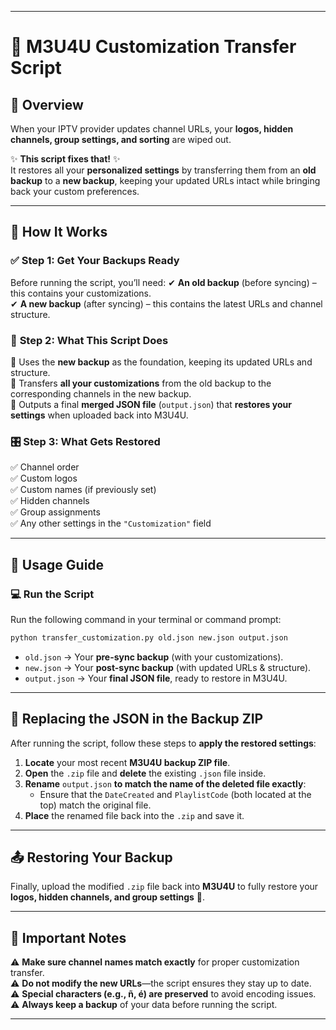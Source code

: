 
---

# 🚀 M3U4U Customization Transfer Script

## 🎯 Overview

When your IPTV provider updates channel URLs, your **logos, hidden channels, group settings, and sorting** are wiped out. 

✨ **This script fixes that!** ✨  
It restores all your **personalized settings** by transferring them from an **old backup** to a **new backup**, keeping your updated URLs intact while bringing back your custom preferences.

---

## 🔧 How It Works

### ✅ **Step 1: Get Your Backups Ready**
Before running the script, you’ll need:
✔ **An old backup** (before syncing) – this contains your customizations.  
✔ **A new backup** (after syncing) – this contains the latest URLs and channel structure.  

### 🔄 **Step 2: What This Script Does**
🔹 Uses the **new backup** as the foundation, keeping its updated URLs and structure.  
🔹 Transfers **all your customizations** from the old backup to the corresponding channels in the new backup.  
🔹 Outputs a final **merged JSON file** (`output.json`) that **restores your settings** when uploaded back into M3U4U.  

### 🎛 **Step 3: What Gets Restored**
✅ Channel order  
✅ Custom logos  
✅ Custom names (if previously set)  
✅ Hidden channels  
✅ Group assignments  
✅ Any other settings in the `"Customization"` field  

---

## 🚀 Usage Guide

### 💻 **Run the Script**
Run the following command in your terminal or command prompt:

```bash
python transfer_customization.py old.json new.json output.json
```
- `old.json` → Your **pre-sync backup** (with your customizations).  
- `new.json` → Your **post-sync backup** (with updated URLs & structure).  
- `output.json` → Your **final JSON file**, ready to restore in M3U4U.  

---

## 📂 **Replacing the JSON in the Backup ZIP**  
After running the script, follow these steps to **apply the restored settings**:

1. **Locate** your most recent **M3U4U backup ZIP file**.  
2. **Open** the `.zip` file and **delete** the existing `.json` file inside.  
3. **Rename** `output.json` **to match the name of the deleted file exactly**:  
   - Ensure that the `DateCreated` and `PlaylistCode` (both located at the top) match the original file.  
4. **Place** the renamed file back into the `.zip` and save it.  

---

## 📤 **Restoring Your Backup**
Finally, upload the modified `.zip` file back into **M3U4U** to fully restore your **logos, hidden channels, and group settings** 🎉.  

---

## 📝 Important Notes

⚠ **Make sure channel names match exactly** for proper customization transfer.  
⚠ **Do not modify the new URLs**—the script ensures they stay up to date.  
⚠ **Special characters (e.g., ñ, é) are preserved** to avoid encoding issues.  
⚠ **Always keep a backup** of your data before running the script.  

---